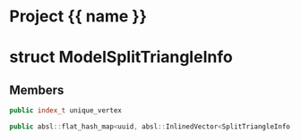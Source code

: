 <script setup>
import {useRoute} from 'vitepress'
const {path} = useRoute()
const tokens = path.split('/')
const words = tokens[2].split('-');
for (let i = 0; i < words.length; i++) {
    words[i] = words[i].charAt(0).toUpperCase() + words[i].slice(1);
    words[i] = words[i].replace('geode', 'Geode')
}
const name = words.join('-');
</script>
# Project {{ name }}

# struct ModelSplitTriangleInfo


## Members

```cpp
public index_t unique_vertex

```

```cpp
public absl::flat_hash_map<uuid, absl::InlinedVector<SplitTriangleInfo, 1> > surface_info

```



